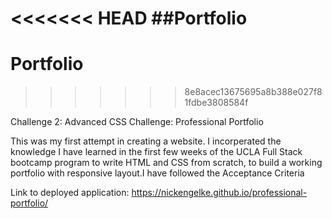 <<<<<<< HEAD
##Portfolio
=======
# Portfolio
>>>>>>> 8e8acec13675695a8b388e027f81fdbe3808584f


Challenge 2: Advanced CSS Challenge: Professional Portfolio


This was my first attempt in creating a website. I incorperated the knowledge I have learned in the first few weeks of the UCLA Full Stack bootcamp program to write HTML and CSS from scratch, to build a working portfolio with responsive layout.I have followed the Acceptance Criteria

Link to deployed application: https://nickengelke.github.io/professional-portfolio/
